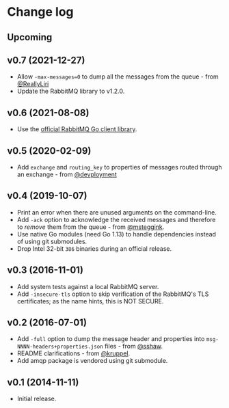 # Change log

## Upcoming

## v0.7 (2021-12-27)

* Allow `-max-messages=0` to dump all the messages from the queue - from
  [@ReallyLiri](https://github.com/ReallyLiri)
* Update the RabbitMQ library to v1.2.0.


## v0.6 (2021-08-08)

* Use the [official RabbitMQ Go client library](https://github.com/rabbitmq/amqp091-go).


## v0.5 (2020-02-09)

* Add `exchange` and `routing_key` to properties of messages routed through an
  exchange - from [@devployment](https://github.com/devployment)


## v0.4 (2019-10-07)

* Print an error when there are unused arguments on the command-line.
* Add `-ack` option to acknowledge the received messages and therefore to
  *remove* them from the queue - from
  [@msteggink](https://github.com/msteggink).
* Use native Go modules (need Go 1.13) to handle dependencies instead of using
  git submodules.
* Drop Intel 32-bit `386` binaries during an official release.


## v0.3 (2016-11-01)

* Add system tests against a local RabbitMQ server.
* Add `-insecure-tls` option to skip verification of the RabbitMQ's TLS
  certificates; as the name hints, this is NOT SECURE.


## v0.2 (2016-07-01)

* Add `-full` option to dump the message header and properties into
  `msg-NNNN-headers+properties.json` files - from
  [@sshaw](https://github.com/sshaw).
* README clarifications - from [@kruppel](https://github.com/kruppel).
* Add amqp package is vendored using git submodule.


## v0.1 (2014-11-11)

* Initial release.
